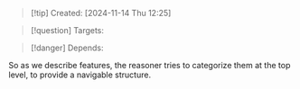 
>[!tip] Created: [2024-11-14 Thu 12:25]

>[!question] Targets: 

>[!danger] Depends: 

So as we describe features, the reasoner tries to categorize them at the top level, to provide a navigable structure.